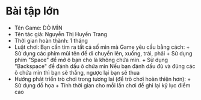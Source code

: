 # Bài tập lớn
- Tên Game: DÒ MÌN
- Tên tác giả: Nguyễn Thị Huyền Trang
- Thời gian hoàn thành: 1 tháng
- Luật chơi: Bạn cần tìm ra tất cả số mìn mà Game yêu cầu bằng cách:
            + Sử dụng các phím mũi tên để di chuyển lên, xuống, trái, phải
            + Sử dụng phím "Space" để mở ô bạn cho là không chứa mìn.
            + Sử dụng "Backspace" để đánh dấu ô chứa mìn
            Nếu bạn đánh dấu đủ và đúng các ô chứa mìn thì bạn sẽ thắng, ngược lại bạn sẽ thua
- Hướng phát triển trò chơi trong tương lai (để trò chơi hoàn thiện hơn):
            + Sử dụng đồ họa
            + Tính thời gian cho mỗi lần chơi để ghi lại kỷ lục điểm cao
